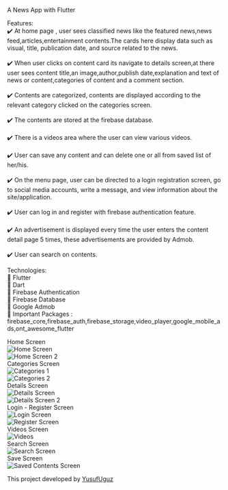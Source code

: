 A News App with Flutter<br />

Features:<br />
:heavy_check_mark: At home page , user sees classified news like the featured news,news feed,articles,entertainment contents.The cards here display data such as visual, title, publication date, and source related to the news.<br />
<br />
:heavy_check_mark: When user clicks on content card its navigate to details screen,at there user sees content title,an image,author,publish date,explanation and text of news or content,categories of content and a comment section.<br />
<br />
:heavy_check_mark: Contents are categorized, contents are displayed according to the relevant category clicked on the categories screen.<br />
<br />
:heavy_check_mark: The contents are stored at the firebase database.<br />
<br />
:heavy_check_mark: There is a videos area where the user can view various videos.<br />
<br />
:heavy_check_mark: User can save any content and can delete one or all from saved list of her/his.<br />
<br />
:heavy_check_mark: On the menu page, user can be directed to a login registration screen, go to social media accounts, write a message, and view information about the site/application.<br />
<br />
:heavy_check_mark: User can log in and register with firebase authentication feature.<br />
<br />
:heavy_check_mark: An advertisement is displayed every time the user enters the content detail page 5 times, these advertisements are provided by Admob.<br />
<br />
:heavy_check_mark: User can search on contents.<br />



Technologies:<br />
:pushpin: Flutter<br />
:pushpin: Dart<br />
:pushpin: Firebase Authentication<br />
:pushpin: Firebase Database<br />
:pushpin: Google Admob<br />
:pushpin: Important Packages : firebase_core,firebase_auth,firebase_storage,video_player,google_mobile_ads,ont_awesome_flutter<br />

Home Screen<br />
![Home Screen](./1.png)<br />
![Home Screen 2](./2.png)<br />
Categories Screen<br />
![Categories 1](./3.png)<br />
![Categories 2](./10.png)<br />
Details Screen<br />
![Details Screen](./9.png)<br />
![Details Screen 2](./8.png)<br />
Login - Register Screen<br />
![Login Screen](./5.png)<br />
![Register Screen](./6.png)<br />
Videos Screen<br />
![Videos](./4.png)<br />
Search Screen<br />
![Search Screen](./7.png)<br />
Save Screen<br />
![Saved Contents Screen](./11.png)<br />


This project developed by [YusufUguz](https://github.com/YusufUguz)<br />
